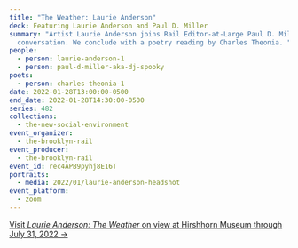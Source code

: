 ```yaml
---
title: "The Weather: Laurie Anderson"
deck: Featuring Laurie Anderson and Paul D. Miller
summary: "Artist Laurie Anderson joins Rail Editor-at-Large Paul D. Miller for a
  conversation. We conclude with a poetry reading by Charles Theonia. "
people:
  - person: laurie-anderson-1
  - person: paul-d-miller-aka-dj-spooky
poets:
  - person: charles-theonia-1
date: 2022-01-28T13:00:00-0500
end_date: 2022-01-28T14:30:00-0500
series: 482
collections:
  - the-new-social-environment
event_organizer:
  - the-brooklyn-rail
event_producer:
  - the-brooklyn-rail
event_id: rec4APB9pyhj8E16T
portraits:
  - media: 2022/01/laurie-anderson-headshot
event_platform:
  - zoom
---
```

[Visit *Laurie Anderson: The Weather* on view at Hirshhorn Museum through July 31, 2022 →](https://hirshhorn.si.edu/exhibitions/laurie-anderson-the-weather/)